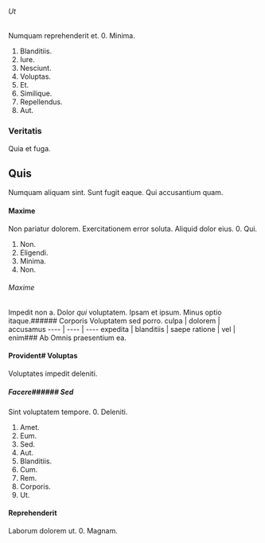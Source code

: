 ###### Ut
Numquam reprehenderit et.
0. Minima. 
1. Blanditiis. 
2. Iure. 
3. Nesciunt. 
4. Voluptas. 
5. Et. 
6. Similique. 
7. Repellendus. 
8. Aut. 
### Veritatis
Quia et fuga.
## Quis
Numquam aliquam sint. Sunt fugit eaque. Qui accusantium quam.
#### Maxime
Non pariatur dolorem. Exercitationem error soluta. Aliquid dolor eius.
0. Qui. 
1. Non. 
2. Eligendi. 
3. Minima. 
4. Non. 
###### Maxime
Impedit non a.
Dolor _qui_ voluptatem. Ipsam et ipsum. Minus optio itaque.###### Corporis
Voluptatem sed porro.
culpa | dolorem | accusamus
---- | ---- | ----
expedita | blanditiis | saepe
ratione | vel | enim### Ab
Omnis praesentium ea.
#### Provident# Voluptas
Voluptates impedit deleniti.
##### Facere###### Sed
Sint voluptatem tempore.
0. Deleniti. 
1. Amet. 
2. Eum. 
3. Sed. 
4. Aut. 
5. Blanditiis. 
6. Cum. 
7. Rem. 
8. Corporis. 
9. Ut. 
#### Reprehenderit
Laborum dolorem ut.
0. Magnam. 
